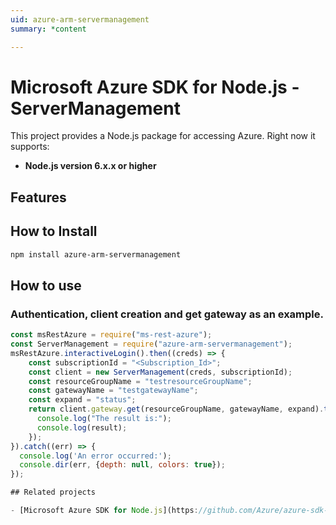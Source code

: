 ```yaml
---
uid: azure-arm-servermanagement
summary: *content

---
```

# Microsoft Azure SDK for Node.js - ServerManagement
This project provides a Node.js package for accessing Azure. Right now it supports:
- **Node.js version 6.x.x or higher**

## Features


## How to Install

```bash
npm install azure-arm-servermanagement
```

## How to use

### Authentication, client creation and get gateway as an example.

```javascript
const msRestAzure = require("ms-rest-azure");
const ServerManagement = require("azure-arm-servermanagement");
msRestAzure.interactiveLogin().then((creds) => {
    const subscriptionId = "<Subscription_Id>";
    const client = new ServerManagement(creds, subscriptionId);
    const resourceGroupName = "testresourceGroupName";
    const gatewayName = "testgatewayName";
    const expand = "status";
    return client.gateway.get(resourceGroupName, gatewayName, expand).then((result) => {
      console.log("The result is:");
      console.log(result);
    });
}).catch((err) => {
  console.log('An error occurred:');
  console.dir(err, {depth: null, colors: true});
});

## Related projects

- [Microsoft Azure SDK for Node.js](https://github.com/Azure/azure-sdk-for-node)
